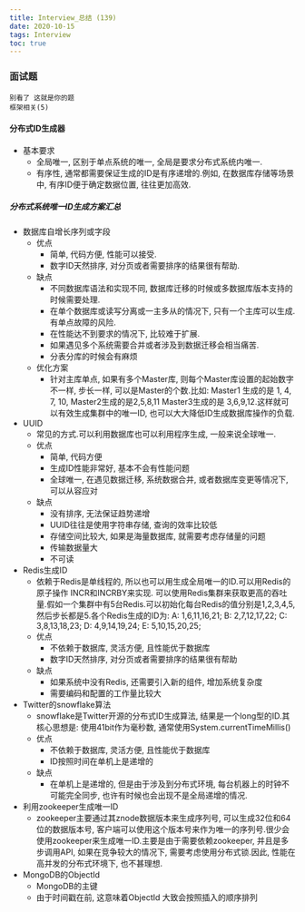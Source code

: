 ```yaml
---
title: Interview_总结 (139)
date: 2020-10-15
tags: Interview
toc: true
---
```


### 面试题
    别看了 这就是你的题
    框架相关(5)

<!-- more -->

#### 分布式ID生成器
- 基本要求
    * 全局唯一, 区别于单点系统的唯一, 全局是要求分布式系统内唯一.
    * 有序性, 通常都需要保证生成的ID是有序递增的.例如, 在数据库存储等场景中, 有序ID便于确定数据位置, 往往更加高效.

##### 分布式系统唯一ID生成方案汇总
- 数据库自增长序列或字段
    * 优点
        * 简单, 代码方便, 性能可以接受.
        * 数字ID天然排序, 对分页或者需要排序的结果很有帮助.
    * 缺点
        * 不同数据库语法和实现不同, 数据库迁移的时候或多数据库版本支持的时候需要处理.
        * 在单个数据库或读写分离或一主多从的情况下, 只有一个主库可以生成.有单点故障的风险.
        * 在性能达不到要求的情况下, 比较难于扩展.
        * 如果遇见多个系统需要合并或者涉及到数据迁移会相当痛苦.
        * 分表分库的时候会有麻烦
    * 优化方案
        * 针对主库单点, 如果有多个Master库, 则每个Master库设置的起始数字不一样, 步长一样, 可以是Master的个数.比如: Master1 生成的是 1, 4, 7, 10, Master2生成的是2,5,8,11 Master3生成的是 3,6,9,12.这样就可以有效生成集群中的唯一ID, 也可以大大降低ID生成数据库操作的负载.
- UUID
    * 常见的方式.可以利用数据库也可以利用程序生成, 一般来说全球唯一.
    * 优点
        * 简单, 代码方便
        * 生成ID性能非常好, 基本不会有性能问题
        * 全球唯一, 在遇见数据迁移, 系统数据合并, 或者数据库变更等情况下, 可以从容应对
    * 缺点
        * 没有排序, 无法保证趋势递增
        * UUID往往是使用字符串存储, 查询的效率比较低
        * 存储空间比较大, 如果是海量数据库, 就需要考虑存储量的问题
        * 传输数据量大
        * 不可读
- Redis生成ID
    * 依赖于Redis是单线程的, 所以也可以用生成全局唯一的ID.可以用Redis的原子操作 INCR和INCRBY来实现. 可以使用Redis集群来获取更高的吞吐量.假如一个集群中有5台Redis.可以初始化每台Redis的值分别是1,2,3,4,5, 然后步长都是5.各个Redis生成的ID为: A: 1,6,11,16,21; B: 2,7,12,17,22; C: 3,8,13,18,23; D: 4,9,14,19,24; E: 5,10,15,20,25;
    * 优点
        * 不依赖于数据库, 灵活方便, 且性能优于数据库
        * 数字ID天然排序, 对分页或者需要排序的结果很有帮助
    * 缺点
        * 如果系统中没有Redis, 还需要引入新的组件, 增加系统复杂度
        * 需要编码和配置的工作量比较大
- Twitter的snowflake算法
    * snowflake是Twitter开源的分布式ID生成算法, 结果是一个long型的ID.其核心思想是: 使用41bit作为毫秒数, 通常使用System.currentTimeMillis()
    * 优点
        * 不依赖于数据库, 灵活方便, 且性能优于数据库
        * ID按照时间在单机上是递增的
    * 缺点
        * 在单机上是递增的, 但是由于涉及到分布式环境, 每台机器上的时钟不可能完全同步, 也许有时候也会出现不是全局递增的情况.
- 利用zookeeper生成唯一ID
    * zookeeper主要通过其znode数据版本来生成序列号, 可以生成32位和64位的数据版本号, 客户端可以使用这个版本号来作为唯一的序列号.很少会使用zookeeper来生成唯一ID.主要是由于需要依赖zookeeper, 并且是多步调用API, 如果在竞争较大的情况下, 需要考虑使用分布式锁.因此, 性能在高并发的分布式环境下, 也不甚理想.
- MongoDB的ObjectId
    * MongoDB的主键
    * 由于时间戳在前, 这意味着ObjectId 大致会按照插入的顺序排列








